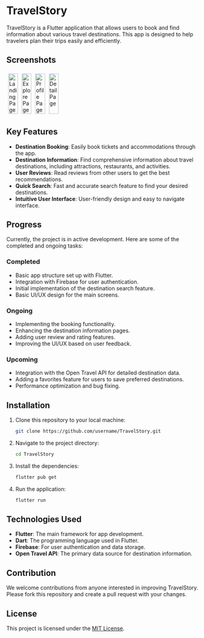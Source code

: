 # TravelStory

TravelStory is a Flutter application that allows users to book and find information about various travel destinations. This app is designed to help travelers plan their trips easily and efficiently.

## Screenshots

<div style="display: flex; flex-wrap: wrap;">
  <div style="flex: 0 0 5%; max-width: 5%; padding: 5px;">
    <img src="https://github.com/HaikalE/TravelStory/assets/89823572/a342b9c0-5733-498d-b6a1-1ddf9b79c486" alt="Landing Page" style="width: 100%; height: auto;">
  </div>
  <div style="flex: 0 0 5%; max-width: 5%; padding: 5px;">
    <img src="https://github.com/HaikalE/TravelStory/assets/89823572/d35025a3-0fa6-4fcd-8b3f-ffc3444baa16" alt="Explore Page" style="width: 100%; height: auto;">
  </div>
  <div style="flex: 0 0 5%; max-width: 5%; padding: 5px;">
    <img src="https://github.com/HaikalE/TravelStory/assets/89823572/b38f2ae5-286a-4278-8130-ffc183f8032a" alt="Profile Page" style="width: 100%; height: auto;">
  </div>
  <div style="flex: 0 0 5%; max-width: 5%; padding: 5px;">
    <img src="https://github.com/HaikalE/TravelStory/assets/89823572/80bac72b-1406-4d9a-8f61-6ae143646700" alt="Detail Page" style="width: 100%; height: auto;">
  </div>
</div>


## Key Features

- **Destination Booking**: Easily book tickets and accommodations through the app.
- **Destination Information**: Find comprehensive information about travel destinations, including attractions, restaurants, and activities.
- **User Reviews**: Read reviews from other users to get the best recommendations.
- **Quick Search**: Fast and accurate search feature to find your desired destinations.
- **Intuitive User Interface**: User-friendly design and easy to navigate interface.

## Progress

Currently, the project is in active development. Here are some of the completed and ongoing tasks:

### Completed
- Basic app structure set up with Flutter.
- Integration with Firebase for user authentication.
- Initial implementation of the destination search feature.
- Basic UI/UX design for the main screens.

### Ongoing
- Implementing the booking functionality.
- Enhancing the destination information pages.
- Adding user review and rating features.
- Improving the UI/UX based on user feedback.

### Upcoming
- Integration with the Open Travel API for detailed destination data.
- Adding a favorites feature for users to save preferred destinations.
- Performance optimization and bug fixing.

## Installation

1. Clone this repository to your local machine:
    ```bash
    git clone https://github.com/username/TravelStory.git
    ```
2. Navigate to the project directory:
    ```bash
    cd TravelStory
    ```
3. Install the dependencies:
    ```bash
    flutter pub get
    ```
4. Run the application:
    ```bash
    flutter run
    ```

## Technologies Used

- **Flutter**: The main framework for app development.
- **Dart**: The programming language used in Flutter.
- **Firebase**: For user authentication and data storage.
- **Open Travel API**: The primary data source for destination information.

## Contribution

We welcome contributions from anyone interested in improving TravelStory. Please fork this repository and create a pull request with your changes.

## License

This project is licensed under the [MIT License](LICENSE).
